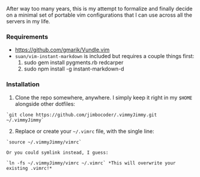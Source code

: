 After way too many years, this is my attempt to formalize and finally decide on a minimal set of portable vim configurations that I can use across all the servers in my life.

### Requirements
 - https://github.com/gmarik/Vundle.vim
 - `suan/vim-instant-markdown` is included but requires a couple things first:
   1. sudo gem install pygments.rb redcarper
   1. sudo npm install -g instant-markdown-d

### Installation

  1. Clone the repo somewhere, anywhere.  I simply keep it right in my `$HOME` alongside other dotfiles:

    `git clone https://github.com/jimbocoder/.vimmyJimmy.git ~/.vimmyJimmy`

  2.  Replace or create your `~/.vimrc` file, with the single line:

    `source ~/.vimmyJimmy/vimrc`

    Or you could symlink instead, I guess:

    `ln -fs ~/.vimmyJimmy/vimrc ~/.vimrc` *This will overwrite your existing .vimrc!*

